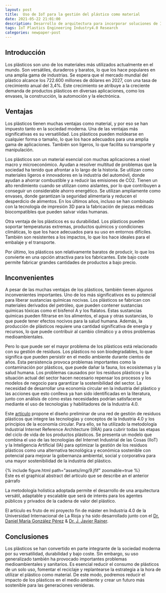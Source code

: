 ```yaml
---
layout: post
title:  Uso de IoT para la gestión del plástico como material
date: 2021-05-22 21:01:00
description: Desarrollo de arquitectura para incorporar soluciones de Industria 4.0 a la gestión de plásticos - Economía Circular
tags: IoT Plastics Engineering Industry4.0 Research
categories: newpaper-post
---
```

## Introducción
Los plásticos son uno de los materiales más utilizados actualmente en el mundo. Son versátiles, duraderos y baratos, lo que los hace populares en una amplia gama de industrias. Se espera que el mercado mundial del plástico alcance los 722.600 millones de dólares en 2027, con una tasa de crecimiento anual del 3,4%. Este crecimiento se atribuye a la creciente demanda de productos plásticos en diversas aplicaciones, como los envases, la construcción, la automoción y la electrónica.

## Ventajas
Los plásticos tienen muchas ventajas como material, y por eso se han impuesto tanto en la sociedad moderna. Una de las ventajas más significativas es su versatilidad. Los plásticos pueden moldearse en cualquier forma o tamaño, lo que los hace adecuados para una amplia gama de aplicaciones. También son ligeros, lo que facilita su transporte y manipulación.

Los plásticos son un material esencial con muchas aplicaciones a nivel macro y microeconómico. Ayudan a resolver multitud de problemas que la sociedad ha tenido que afrontar a lo largo de la historia. Se utilizan como materiales ligeros e innovadores en la industria del automóvil, donde ayudan a ahorrar combustible y a reducir las emisiones de CO2. Tienen un alto rendimiento cuando se utilizan como aislantes, por lo que contribuyen a conseguir un considerable ahorro energético. Se utilizan ampliamente como envases, donde garantizan la seguridad alimentaria y reducen el desperdicio de alimentos. En los últimos años, incluso se han combinado con la tecnología de impresión 3D para la fabricación de piezas médicas biocompatibles que pueden salvar vidas humanas.

Otra ventaja de los plásticos es su durabilidad. Los plásticos pueden soportar temperaturas extremas, productos químicos y condiciones climáticas, lo que los hace adecuados para su uso en entornos difíciles. También son resistentes a los impactos, lo que los hace ideales para el embalaje y el transporte.

Por último, los plásticos son relativamente baratos de producir, lo que los convierte en una opción atractiva para los fabricantes. Este bajo coste permite fabricar grandes cantidades de productos a bajo precio.

## Inconvenientes
A pesar de las muchas ventajas de los plásticos, también tienen algunos inconvenientes importantes. Uno de los más significativos es su potencial para liberar sustancias químicas nocivas. Los plásticos se fabrican con materiales derivados del petróleo, que pueden contener sustancias químicas tóxicas como el bisfenol A y los ftalatos. Estas sustancias químicas pueden filtrarse en los alimentos, el agua y otras sustancias, lo que puede tener efectos nocivos para la salud humana. Además, la producción de plásticos requiere una cantidad significativa de energía y recursos, lo que puede contribuir al cambio climático y a otros problemas medioambientales.

Pero lo que puede ser el mayor problema de los plásticos está relacionado con su gestión de residuos. Los plásticos no son biodegradables, lo que significa que pueden persistir en el medio ambiente durante cientos de años. Esta persistencia provoca problemas importantes como la contaminación por plásticos, que puede dañar la fauna, los ecosistemas y la salud humana. Los problemas causados por los residuos plásticos y la situación actual del sector hacen necesario repensar los procesos y los modelos de negocio para garantizar la sostenibilidad del sector. La necesidad de desarrollar una economía circular en la industria del plástico y las acciones que esto conlleva ya han sido identificadas en la literatura, junto con análisis de cómo estas necesidades podrían satisfacerse mediante el uso de tecnologías y habilitadores de la Industria 4.0.

Este <a href="https://link.springer.com/chapter/10.1007/978-3-030-90033-5_14">artículo</a> propone el diseño preliminar de una red de gestión de residuos plásticos que integre las tecnologías y conceptos de la Industria 4.0 y los principios de la economía circular. Para ello, se ha utilizado la metodología Industrial Internet Reference Architecture (IIRA) para cubrir todas las etapas del ciclo de vida de los productos plásticos. Se presenta un modelo que combina el uso de las tecnologías del Internet Industrial de las Cosas (IIoT) y la Inteligencia Artificial (IA) para optimizar la gestión de los residuos plásticos como una alternativa tecnológica y económica sostenible con potencial para mejorar la gobernanza ambiental, social y corporativa para una mayor sostenibilidad de la industria del plástico.

<div class="row mt-3">
    <div class="col-sm mt-3 mt-md-0 text-center">
        {% include figure.html path="assets/img/9.jfif" zoomable=true %}
    </div>
</div>
<div class="caption">
    Este es el graphical abstract del artículo que se describe an el anterior párrafo
</div>

La metodología holística adoptada permite el desarrollo de una arquitectura versátil, adaptable y escalable que será de interés para los agentes públicos y privados de la cadena de valor del plástico.

El artículo es fruto de mi proyecto fin de máster en Industria 4.0 de la Universidad Internacional de La Rioja y ha sido desarrollado junto con el <a href="https://scholar.google.es/citations?user=6OzCWSIAAAAJ&hl=es">Dr. Daniel María González Pérez</a> & <a href="https://www.unir.net/profesores/javier-rainer/">Dr. J. Javier Rainer</a>.

## Conclusiones
Los plásticos se han convertido en parte integrante de la sociedad moderna por su versatilidad, durabilidad y bajo coste. Sin embargo, su uso generalizado también ha provocado importantes problemas medioambientales y sanitarios. Es esencial reducir el consumo de plásticos de un solo uso, fomentar el reciclaje y replantearse la estrategia a la hora de utilizar el plástico como material. De este modo, podremos reducir el impacto de los plásticos en el medio ambiente y crear un futuro más sostenible para las generaciones venideras.
